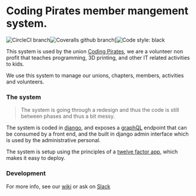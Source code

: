# Coding Pirates member mangement system.
![CircleCI branch](https://img.shields.io/circleci/project/github/CodingPirates/forenings_medlemmer/master.svg?style=for-the-badge)![Coveralls github branch](https://img.shields.io/coveralls/github/CodingPirates/forenings_medlemmer/master.svg?style=for-the-badge)[![Code style: black](https://img.shields.io/badge/CODE%20STYLE-Black-black.svg?style=for-the-badge)


This system is used by the union [Coding Pirates][cpDK], we are a volunteer
non profit that teaches programming, 3D printing, and other IT related
activities to kids.

We use this system to manage our unions, chapters, members, activities and
volunteers.

### The system
> The system is going through a redesign and thus the code is still between
> phases and thus a bit messy.

The system is coded in [django][django], and exposes a [graphQL][graphQL]
endpoint that can be consumed by a front end, and the built in django admin
interface which is used by the administrative personal.

The system is setup using the principles of a [twelve factor app][12factor],
which makes it easy to deploy.


### Development
For more info, see our [wiki][wiki] or ask on [Slack][slack]

<!-- Links -->
[cpDK]: https://codingpirates.dk
[django]: https://www.djangoproject.com
[graphQl]: https://www.howtographql.com
[12factor]: https://12factor.net
[wiki]: https://github.com/CodingPirates/forenings_medlemmer/wiki
[slack]: https://slackinvite.codingpirates.dk/
